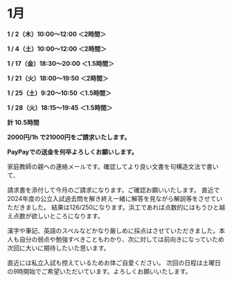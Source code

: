 # 1月

**1 / 2（木）10:00〜12:00 ＜2時間＞**

**1 / 4（土）10:00〜12:00 ＜2時間＞**

**1 / 17（金）18:30〜20:00 ＜1.5時間＞**

**1 / 21（火）18:00〜19:50 ＜2時間＞**

**1 / 25（土）9:20〜10:50 ＜1.5時間＞**

**1 / 28（火）18:15〜19:45 ＜1.5時間＞**

**計 10.5時間**

**2000円/1h で21000円をご請求いたします。**

**PayPayでの送金を何卒よろしくお願いします。**

家庭教師の親への連絡メールです。確認してより良い文書を句構造文法で書いて、

請求書を添付して今月のご請求になります。ご確認お願いいたします。
直近で2024年度の公立入試過去問を解き終え一緒に解答を見ながら解説等をさせていただきました。
結果は126/250になります。浜工であれば点数的にはもうひと越え点数が欲しいところになります。

漢字や筆記、英語のスペルなどかなり厳しめに採点はさせていただきました。本人も自分の弱点や勉強すべきこともわかり、次に対しては前向きになっていため次回に大いに期待したいた思います。

直近には私立入試も控えているためお体ご自愛ください。
次回の日程は土曜日の9時開始でご希望いただいています。よろしくお願いいたします。